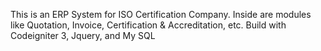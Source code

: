 This is an ERP System for ISO Certification Company. Inside are modules like Quotation, Invoice, Certification & Accreditation, etc. Build with Codeigniter 3, Jquery, and My SQL
